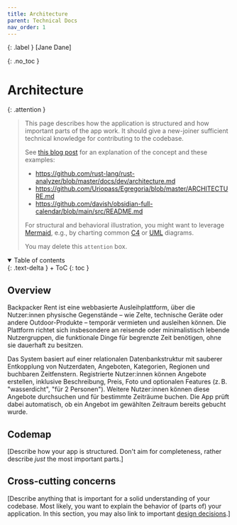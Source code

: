 ```yaml
---
title: Architecture
parent: Technical Docs
nav_order: 1
---
```


{: .label }
[Jane Dane]

{: .no_toc }
# Architecture

{: .attention }
> This page describes how the application is structured and how important parts of the app work. It should give a new-joiner sufficient technical knowledge for contributing to the codebase.
> 
> See [this blog post](https://matklad.github.io/2021/02/06/ARCHITECTURE.md.html) for an explanation of the concept and these examples:
>
> + <https://github.com/rust-lang/rust-analyzer/blob/master/docs/dev/architecture.md>
> + <https://github.com/Uriopass/Egregoria/blob/master/ARCHITECTURE.md>
> + <https://github.com/davish/obsidian-full-calendar/blob/main/src/README.md>
> 
> For structural and behavioral illustration, you might want to leverage [Mermaid](../ui-components.md), e.g., by charting common [C4](https://c4model.com/) or [UML](https://www.omg.org/spec/UML) diagrams.
> 
>
> You may delete this `attention` box.

<details open markdown="block">
{: .text-delta }
<summary>Table of contents</summary>
+ ToC
{: toc }
</details>

## Overview

Backpacker Rent ist eine webbasierte Ausleihplattform, über die Nutzer:innen physische Gegenstände – wie Zelte, technische Geräte oder andere Outdoor-Produkte – temporär vermieten und ausleihen können. Die Plattform richtet sich insbesondere an reisende oder minimalistisch lebende Nutzergruppen, die funktionale Dinge für begrenzte Zeit benötigen, ohne sie dauerhaft zu besitzen.

Das System basiert auf einer relationalen Datenbankstruktur mit sauberer Entkopplung von Nutzerdaten, Angeboten, Kategorien, Regionen und buchbaren Zeitfenstern. Registrierte Nutzer:innen können Angebote erstellen, inklusive Beschreibung, Preis, Foto und optionalen Features (z. B. "wasserdicht", "für 2 Personen"). Weitere Nutzer:innen können diese Angebote durchsuchen und für bestimmte Zeiträume buchen. Die App prüft dabei automatisch, ob ein Angebot im gewählten Zeitraum bereits gebucht wurde.

## Codemap

[Describe how your app is structured. Don't aim for completeness, rather describe *just* the most important parts.]

## Cross-cutting concerns

[Describe anything that is important for a solid understanding of your codebase. Most likely, you want to explain the behavior of (parts of) your application. In this section, you may also link to important [design decisions](../design-decisions.md).]
